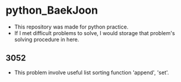 # python_BaekJoon
  - This repository was made for python practice.
  - If I met difficult problems to solve, I would storage that problem's solving procedure in here.

## 3052
  - This problem involve useful list sorting function 'append', 'set'.
